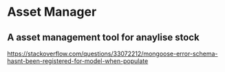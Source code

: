 # Asset Manager

## A asset management tool for anaylise stock

https://stackoverflow.com/questions/33072212/mongoose-error-schema-hasnt-been-registered-for-model-when-populate